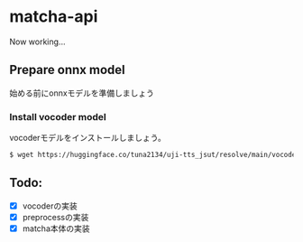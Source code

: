 # matcha-api
Now working...

## Prepare onnx model
始める前にonnxモデルを準備しましょう

### Install vocoder model
vocoderモデルをインストールしましょう。
```bash
$ wget https://huggingface.co/tuna2134/uji-tts_jsut/resolve/main/vocoder.onnx
```

## Todo:
- [x] vocoderの実装
- [x] preprocessの実装
- [x] matcha本体の実装